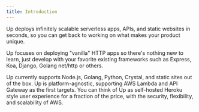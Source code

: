 ```yaml
---
title: Introduction
---
```


Up deploys infinitely scalable serverless apps, APIs, and static websites in seconds, so you can get back to working on what makes your product unique.

Up focuses on deploying "vanilla" HTTP apps so there's nothing new to learn, just develop with your favorite existing frameworks such as Express, Koa, Django, Golang net/http or others.

Up currently supports Node.js, Golang, Python, Crystal, and static sites out of the box. Up is platform-agnostic, supporting AWS Lambda and API Gateway as the first targets. You can think of Up as self-hosted Heroku style user experience for a fraction of the price, with the security, flexibility, and scalability of AWS.
